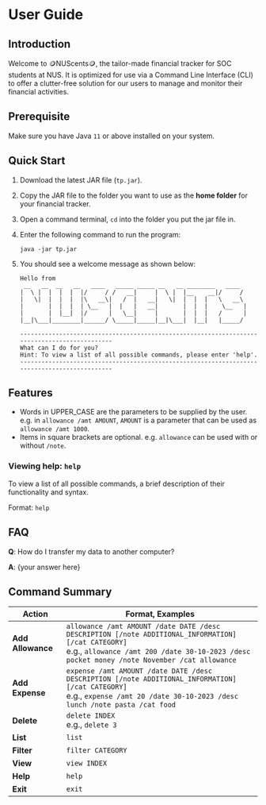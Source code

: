 # User Guide

## Introduction

Welcome to 🪙NUScents🪙, the tailor-made financial tracker for SOC students at
NUS. It is optimized for use via a Command Line Interface (CLI) to offer a clutter-free
solution for our users to manage and monitor their financial activities.

## Prerequisite
Make sure you have Java `11` or above installed on your system.

## Quick Start

1. Download the latest JAR file (`tp.jar`).
2. Copy the JAR file to the folder you want to use as the **home folder** for your financial tracker.
3. Open a command terminal, `cd` into the folder you put the jar file in.
4. Enter the following command to run the program:

   ```
   java -jar tp.jar
   ```

5. You should see a welcome message as shown below:

   ```
   Hello from
    __   __  __   __   ____   _____ _____ __   __ ________   ____
   |  \ |  |  |  |  |/     / /   __|     |  \ |  |__    __|/     /
   |   \|  |  |  |  |\   __\|   /  |   __|   \|  |  |  |   \   __\
   |       |  |  |  | \__   |  |   |   __|       |  |  |    \__   |
   |       |  |__|  |/      |   \__|     |       |  |  |   /      |
   |__|\___|________|______/ \_____|_____|__|\___|  |__|   |_____/
   
   ---------------------------------------------------------------------------------------------
   What can I do for you?
   Hint: To view a list of all possible commands, please enter 'help'.
   ---------------------------------------------------------------------------------------------
   ```
   
## Features 

- Words in UPPER_CASE are the parameters to be supplied by the user.
e.g. in `allowance /amt AMOUNT`, `AMOUNT` is a parameter that can be used
as `allowance /amt 1000`.
- Items in square brackets are optional.
e.g. `allowance` can be used with or without `/note`.

### Viewing help: `help`
To view a list of all possible commands, a brief description of their
functionality and syntax.

Format: `help`

## FAQ

**Q**: How do I transfer my data to another computer? 

**A**: {your answer here}

## Command Summary

| Action            | Format, Examples                                                                                                                                                                                      |
|-------------------|-------------------------------------------------------------------------------------------------------------------------------------------------------------------------------------------------------|
| **Add Allowance** | `allowance /amt AMOUNT /date DATE /desc DESCRIPTION [/note ADDITIONAL_INFORMATION] [/cat CATEGORY]` <br> e.g., `allowance /amt 200 /date 30-10-2023 /desc pocket money /note November /cat allowance` |
| **Add Expense**   | `expense /amt AMOUNT /date DATE /desc DESCRIPTION [/note ADDITIONAL_INFORMATION] [/cat CATEGORY]` <br> e.g., `expense /amt 20 /date 30-10-2023 /desc lunch /note pasta /cat food`                     |
| **Delete**        | `delete INDEX`<br> e.g., `delete 3`                                                                                                                                                                   |
| **List**          | `list`                                                                                                                                                                                                |
| **Filter**        | `filter CATEGORY`                                                                                                                                                                                     |
| **View**          | `view INDEX`                                                                                                                                                                                          |
| **Help**          | `help`                                                                                                                                                                                                |
| **Exit**          | `exit`                                                                                                                                                                                                |
